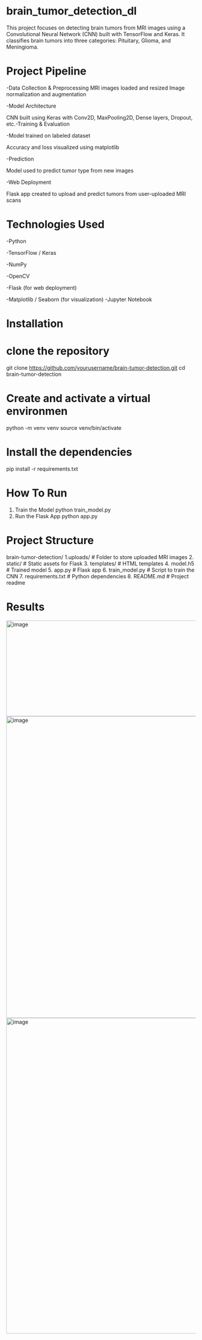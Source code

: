 # brain_tumor_detection_dl

This project focuses on detecting brain tumors from MRI images using a Convolutional Neural Network (CNN) built with TensorFlow and Keras. It classifies brain tumors into three categories: Pituitary, Glioma, and Meningioma.

# Project Pipeline
-Data Collection & Preprocessing
MRI images loaded and resized
Image normalization and augmentation

-Model Architecture

CNN built using Keras with Conv2D, MaxPooling2D, Dense layers, Dropout, etc.-Training & Evaluation

-Model trained on labeled dataset

Accuracy and loss visualized using matplotlib

-Prediction

Model used to predict tumor type from new images

-Web Deployment

Flask app created to upload and predict tumors from user-uploaded MRI scans

# Technologies Used
-Python

-TensorFlow / Keras

-NumPy

-OpenCV

-Flask (for web deployment)

-Matplotlib / Seaborn (for visualization)
-Jupyter Notebook

# Installation
# clone the repository
git clone https://github.com/yourusername/brain-tumor-detection.git
cd brain-tumor-detection

# Create and activate a virtual environmen
python -m venv venv
source venv/bin/activate 

# Install the dependencies
pip install -r requirements.txt

# How To Run 
1. Train the Model
   python train_model.py
2. Run the Flask App
   python app.py

# Project Structure


brain-tumor-detection/
1.uploads/               # Folder to store uploaded MRI images
2. static/                # Static assets for Flask
3. templates/             # HTML templates
4. model.h5               # Trained model
5. app.py                 # Flask app
6. train_model.py         # Script to train the CNN
7. requirements.txt       # Python dependencies
8. README.md              # Project readme


# Results 
<img width="547" height="255" alt="image" src="https://github.com/user-attachments/assets/bf126ffc-5ebe-407d-ac8b-0517e243f01b" />
<img width="1638" height="803" alt="image" src="https://github.com/user-attachments/assets/0b44b3f1-1bf6-4895-bb43-41e0bf99f208" />
<img width="997" height="840" alt="image" src="https://github.com/user-attachments/assets/aa126cb6-715a-43a2-af39-75089904673f" />

